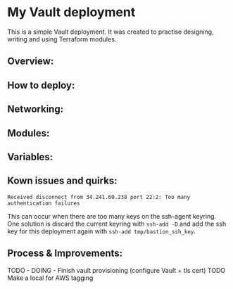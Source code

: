 # My Vault deployment

This is a simple Vault deployment.
It was created to practise designing, writing and using Terraform modules.

## Overview:

## How to deploy:

## Networking:

## Modules:

## Variables:

## Kown issues and quirks:

```
Received disconnect from 34.241.60.238 port 22:2: Too many authentication failures
```
This can occur when there are too many keys on the ssh-agent keyring. One solution is discard the current keyring with `ssh-add -D` and add the ssh key for this deployment again with `ssh-add tmp/bastion_ssh_key`.

## Process & Improvements:
TODO - DOING - Finish vault provisioning (configure Vault + tls cert)
TODO Make a local for AWS tagging